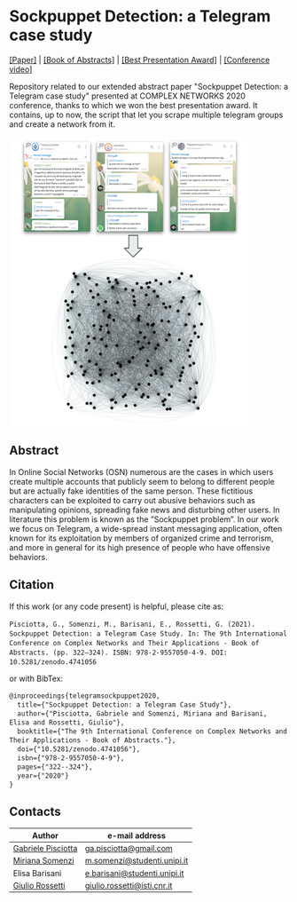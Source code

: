 # Sockpuppet Detection: a Telegram case study
[[Paper]](https://github.com/GabrielePisciotta/sockpuppet-detection-a-telegram-case-study/extended_abstract.pdf) | 
[[Book of Abstracts]](https://zenodo.org/record/4744934) |
[[Best Presentation Award]](https://2020.complexnetworks.org/awards/) |
[[Conference video]](https://www.youtube.com/watch?v=2fNYiQUoXIc) 


Repository related to our extended abstract paper "Sockpuppet Detection: a Telegram case study" 
presented at COMPLEX NETWORKS 2020 conference, thanks to which we won the best presentation award.
It contains, up to now, the script that let you scrape multiple telegram groups and create a network from it. 

![image](diagram.png)

## Abstract ##
In Online Social Networks (OSN) numerous are the cases in which users create multiple accounts that publicly seem to belong to different people but are actually fake identities of the same person. These fictitious characters can be exploited to carry out abusive behaviors such as manipulating opinions, spreading fake news and disturbing other users. In literature this problem is known as the ”Sockpuppet problem”. In our work we focus on Telegram, a wide-spread instant messaging application, often known for its exploitation by members of organized crime and terrorism, and more in general for its high presence of people who have offensive behaviors.


## Citation ##
If this work (or any code present) is helpful, please cite as:

```Pisciotta, G., Somenzi, M., Barisani, E., Rossetti, G. (2021). Sockpuppet Detection: a Telegram Case Study. In: The 9th International Conference on Complex Networks and Their Applications - Book of Abstracts. (pp. 322–324). ISBN: 978-2-9557050-4-9. DOI: 10.5281/zenodo.4741056 ```

or with BibTex:
```
@inproceedings{telegramsockpuppet2020,
  title={"Sockpuppet Detection: a Telegram Case Study"},
  author={"Pisciotta, Gabriele and Somenzi, Miriana and Barisani, Elisa and Rossetti, Giulio"},
  booktitle={"The 9th International Conference on Complex Networks and Their Applications - Book of Abstracts."},
  doi={"10.5281/zenodo.4741056"},
  isbn={"978-2-9557050-4-9"},
  pages={"322--324"},
  year={"2020"}
}
```



## Contacts
|Author |e-mail address |
|---|---|
| [Gabriele Pisciotta](https://github.com/GabrielePisciotta)  | ga.pisciotta@gmail.com |
| [Miriana Somenzi](https://github.com/mirianasomenzi) | m.somenzi@studenti.unipi.it |
| Elisa Barisani | e.barisani@studenti.unipi.it |
| [Giulio Rossetti](https://github.com/GiulioRossetti) | giulio.rossetti@isti.cnr.it |
